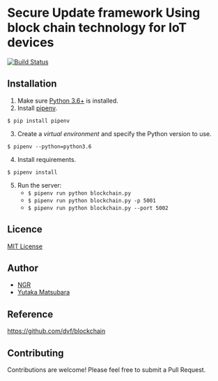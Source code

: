# Secure Update framework Using block chain technology for IoT devices 

[![Build Status](https://travis-ci.org/dvf/blockchain.svg?branch=master)](https://travis-ci.org/dvf/blockchain)


## Installation

1. Make sure [Python 3.6+](https://www.python.org/downloads/) is installed. 
2. Install [pipenv](https://github.com/kennethreitz/pipenv). 

```
$ pip install pipenv 
```

3. Create a _virtual environment_ and specify the Python version to use. 

```
$ pipenv --python=python3.6
```

4. Install requirements.  

```
$ pipenv install 
``` 

5. Run the server:
    * `$ pipenv run python blockchain.py` 
    * `$ pipenv run python blockchain.py -p 5001`
    * `$ pipenv run python blockchain.py --port 5002`
    

## Licence
[MIT License](https://github.com/ertlnagoya/blockchain/blob/master/LICENSE)

## Author
* [NGR](https://github.com/KeigoNagara)   
* [Yutaka Matsubara](https://github.com/YutakaMatsubara)    

## Reference
https://github.com/dvf/blockchain

## Contributing

Contributions are welcome! Please feel free to submit a Pull Request.

